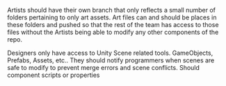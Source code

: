 Artists should have their own branch that only reflects a small number of folders pertaining to only art assets. Art files can and should be places in these folders and pushed so that the rest of the team has access to those files without the Artists being able to modify any other components of the repo.

Designers only have access to Unity Scene related tools. GameObjects, Prefabs, Assets, etc.. They should notify programmers when scenes are safe to modify to prevent merge errors and scene conflicts. Should component scripts or properties 